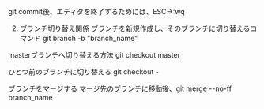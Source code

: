 git commit後、エディタを終了するためには、ESC→:wq

2. ブランチ切り替え関係
ブランチを新規作成し、そのブランチに切り替えるコマンド
git branch -b "branch_name"

masterブランチへ切り替える方法
git checkout master

ひとつ前のブランチに切り替える
git checkout -

ブランチをマージする
マージ先のブランチに移動後、git merge --no-ff branch_name
